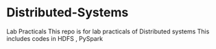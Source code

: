 # Distributed-Systems
Lab Practicals 
This repo is for lab practicals of Distributed systems
This includes codes in HDFS , PySpark 
